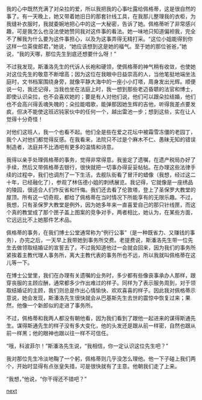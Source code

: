 
我的心中既然充满了对朵拉的爱，所以我把我的心事吐露给佩格蒂，这是很自然的事了。有一天晚上，她又带着她旧日的那套针线工具，在我那儿整理我的衣柜，为我缝补衣服时，我就委婉地把心中的这一大秘密，告诉了她。佩格蒂听了非常感兴趣，可是我怎么也没法使她赞同我对这件事的看法。她一味地只知道偏袒我，完全不了解我为什么要为这件事担心，以及为这事弄得无精打采。“这位小姐能得到你这样一位英俊郎君，”她说，“她应该想到这是她的福气。至于她的那位爸爸，”她说，“我的天哪，那位先生到底还想要什么呀！”

不过我发现，斯潘洛先生的代诉人长袍和硬领，使佩格蒂的神气稍有收敛，也使她对这位先生的敬意不断增高；因为这位在我眼中日益崇高的人，当他笔挺地端坐法庭时，文书档案围绕身旁，就像平静大海中的一座小小灯塔，周身发出光辉。顺便说一句，我还记得，当我也坐在法庭上时，我一想到那些老迈昏聩的法官和博士，即使认识朵拉，也不会喜欢她的；要是有人对他们说，他们可以跟朵拉结婚，他们也不会高兴得丢魂失魄的；朵拉能唱歌，能弹那因她生辉的吉他，听得我差点要发疯，但决不能使这班迟钝家伙中的任何一个，越出雷池一步；想到这些，实在让人觉得十分奇怪！

对他们这班人，我一个也看不起。他们全是些在爱之花坛中被霜雪冻僵的老园丁，我个人对他们都觉得反感。在我看来，法院只不过是个麻木不仁、愚昧无知的错误制造者，法庭并不比酒吧有更多的温情和诗意。

我得以亲手处理佩格蒂的事务，觉得非常得意。我鉴定了遗嘱，在遗产税局办好了手续，然后又带佩格蒂去银行，很快就把一切事办得妥妥帖帖。在办理这些法律手续的过程中，我们也调剂了一下生活，去舰队街看了冒汗的蜡像（我想，经过这二十年，已经融化了），参观了林伍德小姐的刺绣展览。我记得，它就像是一座绣品的陵园，很适合人们作反省和忏悔。我们还去看了伦敦塔，登上了圣保罗大教堂的屋顶。所有这一切奇观，都给了佩格蒂在当时情况下所能享有的无限乐趣。不过，我想，只有圣保罗大教堂是例外，因为她多年来一直喜爱自己的那只针线匣，而这个真的教堂成了那个匣子盖上图案的竞争对手，两者相比，她认为，在某些方面，它远远比不上她那件艺术品。

佩格蒂的事务，在我们博士公堂通常称为“例行公事”（是一种既省力、又赚钱的事务），办完之后，一天早上我带她到事务所交费。老提费说，斯潘洛先生带一位先生去做领取结婚证的宣誓去了。不过我知道他过一会就会回来，因为我们的事务所紧挨着主教代理人事务所，离大主教代表的事务所也不远，所以我就叫佩格蒂在这儿等一下。

在博士公堂里，我们在办理有关遗嘱的业务时，多少都有些像丧事承办人那样，跟穿丧服的主顾应酬，通常都多少作出难过的样子。同样为了表示服务周到，对于领取结婚证的主顾，我们则总是作出心情愉快、欢欢喜喜的样子。因此我对佩格蒂示意说，她会发现，斯潘洛先生很快就会从巴基斯先生去世的震惊中恢复过来；果然，他像一个新郎似的走进了事务所。

不过，佩格蒂和我两人都没有朝他看，因为我们看到了跟他一起进来的谋得斯通先生。谋得斯通先生的样子没有多大变化，他的头发还是跟从前一样密，自然也跟从前一样黑；他的眼神也跟以往一样不可信任。

“哦，科波菲尔！”斯潘洛先生说，“我相信，你一定认识这位先生吧？”

我对那位先生冷淡地鞠了一个躬，佩格蒂则几乎没怎么理他。他一下子碰上我们两个，开始时显得有点张皇失措，可是很快就有了主意。他朝我们走了上来。

“我想，”他说，“你干得还不错吧？”

[next](page423.md)